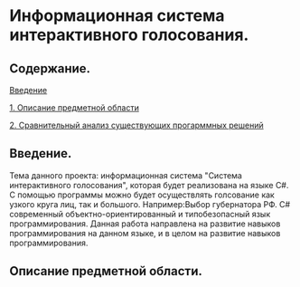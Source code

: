 # Информационная система интерактивного голосования. 

## Содержание.
[Введение](#introduction)

[1. Описание предметной области](#domainDescription)

[2. Сравнительный анализ существующих прогарммных решений](#existingSoftware)

## Введение.
 Тема данного проекта: информационная система "Система интерактивного голосования", которая будет реализована на языке C#. С помощью программы можно будет осуществлять голсование как узкого круга лиц, так и большого. Например:Выбор губернатора РФ. С# современный объектно-ориентированный и типобезопасный язык программирования. Данная работа направлена на развитие навыков программирования на данном языке, и в целом на развитие навыков программирования. 
 
 ## Описание предметной области.
 
